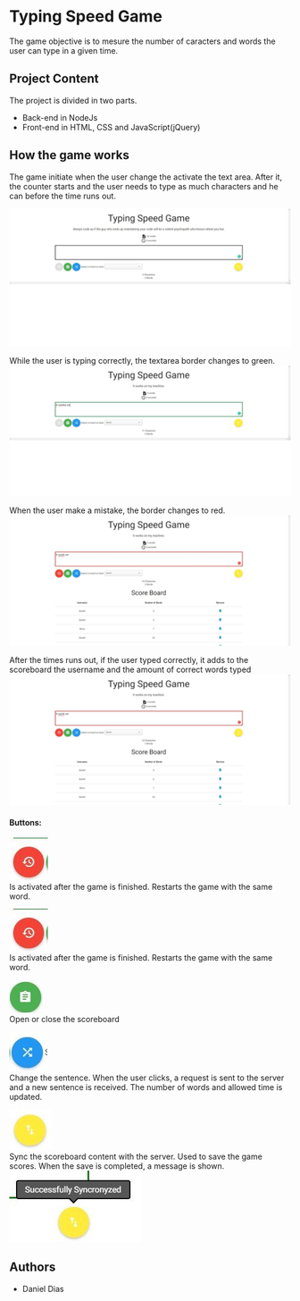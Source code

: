 # Typing Speed Game
The game objective is to mesure the number of caracters and words the user can type in a given time.

## Project Content
The project is divided in two parts.
* Back-end in NodeJs
* Front-end in HTML, CSS and JavaScript(jQuery)

## How the game works
The game initiate when the user change the activate the text area. After it, the counter starts and the user needs to type as much characters and he can before the time runs out.

![Game Inital Screen](https://github.com/danielndias/TypingSpeed/blob/master/public/img/screenShots/InitialScreen.jpg)

While the user is typing correctly, the textarea border changes to green.
![Green border indicating the user is right](https://github.com/danielndias/TypingSpeed/blob/master/public/img/screenShots/rightScreen.jpg)


When the user make a mistake, the border changes to red.
![Green border indicating the user made a mistake](https://github.com/danielndias/TypingSpeed/blob/master/public/img/screenShots/errorScreen.jpg)

After the times runs out, if the user typed correctly, it adds to the scoreboard the username and the amount of correct words typed
![Scoreboard](https://github.com/danielndias/TypingSpeed/blob/master/public/img/screenShots/errorScreen.jpg)

#### Buttons:  
![Back Button](https://github.com/danielndias/TypingSpeed/blob/master/public/img/screenShots/backButton.jpg)  
Is activated after the game is finished. Restarts the game with the same word.

![Back Button](https://github.com/danielndias/TypingSpeed/blob/master/public/img/screenShots/backButton.jpg)  
Is activated after the game is finished. Restarts the game with the same word.

![Scoreboard Button](https://github.com/danielndias/TypingSpeed/blob/master/public/img/screenShots/scoreboardButton.jpg)  
Open or close the scoreboard

![Change Sentece Button](https://github.com/danielndias/TypingSpeed/blob/master/public/img/screenShots/changeButton.jpg)  
Change the sentence. When the user clicks, a request is sent to the server and a new sentence is received. The number of words and allowed time is updated.

![Scoreboard Button](https://github.com/danielndias/TypingSpeed/blob/master/public/img/screenShots/syncButton.jpg)  
Sync the scoreboard content with the server. Used to save the game scores. When the save is completed, a message is shown.
![Scoreboard Button](https://github.com/danielndias/TypingSpeed/blob/master/public/img/screenShots/syncButtonMessage.jpg)  
 
 
 ## Authors
 * Daniel Dias
